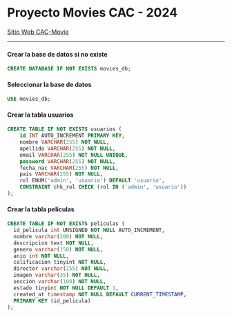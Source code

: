 # Proyecto Movies CAC - 2024

[Sitio Web CAC-Movie](https://lea-2024.github.io/proyecto-movies/)

---
####  Crear la base de datos si no existe
```sql
CREATE DATABASE IF NOT EXISTS movies_db;
```
#### Seleccionar la base de datos
```sql
USE movies_db;
```
#### Crear la tabla usuarios
```sql
CREATE TABLE IF NOT EXISTS usuarios (
    id INT AUTO_INCREMENT PRIMARY KEY,
    nombre VARCHAR(255) NOT NULL,
    apellido VARCHAR(255) NOT NULL,
    email VARCHAR(255) NOT NULL UNIQUE,
    password VARCHAR(255) NOT NULL,
    fecha_nac VARCHAR(255) NOT NULL,
    pais VARCHAR(255) NOT NULL,
    rol ENUM('admin', 'usuario') DEFAULT 'usuario',
    CONSTRAINT chk_rol CHECK (rol IN ('admin', 'usuario'))
);
```
#### Crear la tabla peliculas
```sql
CREATE TABLE IF NOT EXISTS peliculas (
  id_pelicula int UNSIGNED NOT NULL AUTO_INCREMENT,
  nombre varchar(200) NOT NULL,
  descripcion text NOT NULL,
  genero varchar(150) NOT NULL,
  anio int NOT NULL,
  calificacion tinyint NOT NULL,
  director varchar(255) NOT NULL,
  imagen varchar(35) NOT NULL,
  seccion varchar(100) NOT NULL,
  estado tinyint NOT NULL DEFAULT 1,
  created_at timestamp NOT NULL DEFAULT CURRENT_TIMESTAMP,
  PRIMARY KEY (id_pelicula)
);
```